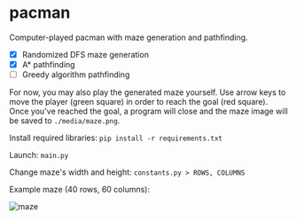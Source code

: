 # pacman
Computer-played pacman with maze generation and pathfinding.

- [X] Randomized DFS maze generation
- [X] A* pathfinding
- [ ] Greedy algorithm pathfinding

For now, you may also play the generated maze yourself. Use arrow keys to move the player (green square) in order to reach the goal (red square).
Once you've reached the goal, a program will close and the maze image will be saved to ``./media/maze.png``.

Install required libraries: ``pip install -r requirements.txt``

Launch: ``main.py``

Change maze's width and height: ``constants.py > ROWS, COLUMNS``

Example maze (40 rows, 60 columns):

![maze](https://user-images.githubusercontent.com/28676554/158453045-26450675-2ee6-415a-979d-d63f2934f2fe.png)

